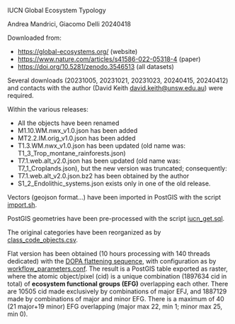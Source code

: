 IUCN Global Ecosystem Typology 

Andrea Mandrici, Giacomo Delli 20240418

Downloaded from:
+  https://global-ecosystems.org/ (website)
+  https://www.nature.com/articles/s41586-022-05318-4 (paper)
+  https://doi.org/10.5281/zenodo.3546513 (all datasets)

Several downloads (20231005, 20231021, 20231023, 20240415, 20240412) and contacts with the author (David Keith <david.keith@unsw.edu.au>) were required.

Within the various releases:
+  All the objects have been renamed
+  M1.10.WM.nwx_v1.0.json has been added
+  MT2.2.IM.orig_v1.0.json has been added
+  T1.3.WM.nwx_v1.0.json has been updated (old name was: T1_3_Trop_montane_rainforests.json)
+  T7.1.web.alt_v2.0.json has been updated (old name was: T7_1_Croplands.json), but the new version was truncated; consequently:
+  T7.1.web.alt_v2.0.json.bz2 has been obtained by the author
+  S1_2_Endolithic_systems.json exists only in one of the old release.

Vectors (geojson format...) have been imported in PostGIS with the script [import.sh](./import.sh).

PostGIS geometries have been pre-processed with the script [iucn_get.sql](./iucn_get.sql).

The original categories have been reorganized as by [class_code_objects.csv](./class_code_objects.csv).

Flat version has been obtained (10 hours processing with 140 threads dedicated) with the [DOPA flattening sequence](../../flattening/README.md), with configuration as by [workflow_parameters.conf](./workflow_parameters.conf).
The result is a PostGIS table exported as raster, where the atomic object/pixel (cid) is a unique combination (1897634 cid in total) of **ecosystem functional groups (EFG)** overlapping each other.
There are 10505 cid made exclusively by combinations of major EFJ, and 1887129 made by combinations of major and minor EFG.
There is a maximum of 40 (21 major+19 minor) EFG overlapping (major max 22, min 1; minor max 25, min 0).

